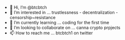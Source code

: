 - 👋 Hi, I’m @btcbtch
- 👀 I’m interested in ... trustlessness - decentralization - censorship~resistance
- 🌱 I’m currently learning ... coding for the first time 
- 💞️ I’m looking to collaborate on ... canna crypto prpjects 
- 📫 How to reach me ... btcbtch1 on twitter 

<!---
btcbtch/btcbtch is a ✨ special ✨ repository because its `README.md` (this file) appears on your GitHub profile.
You can click the Preview link to take a look at your changes.
--->
